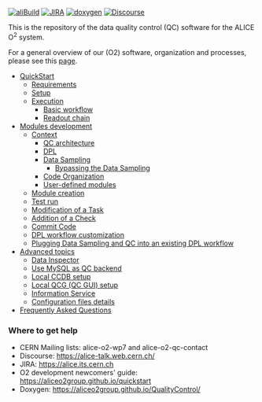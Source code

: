 <!--  \cond EXCLUDE_FOR_DOXYGEN -->
[![aliBuild](https://img.shields.io/badge/aliBuild-dashboard-lightgrey.svg)](https://alisw.cern.ch/cockpit-legacy/d/000000001/main-dashboard?orgId=1&var-storagename=All&var-reponame=All&var-checkname=build%2FQualityControl%2Fo2-dataflow%2F0&var-upthreshold=30m&var-minuptime=30)
[![JIRA](https://img.shields.io/badge/JIRA-Report%20issue-blue.svg)](https://alice.its.cern.ch/jira/secure/CreateIssue.jspa?pid=11201&issuetype=1)
[![doxygen](https://img.shields.io/badge/doxygen-documentation-blue.svg)](https://aliceo2group.github.io/QualityControl/)
[![Discourse](https://img.shields.io/badge/discourse-Get%20help-blue.svg)](https://alice-talk.web.cern.ch/)

<!--  \endcond  -->

This is the repository of the data quality control (QC) software for the ALICE O<sup>2</sup> system. 

For a general overview of our (O2) software, organization and processes, please see this [page](https://aliceo2group.github.io/).

<!--TOC generated with https://github.com/ekalinin/github-markdown-toc-->
<!--./gh-md-toc --insert /path/to/README.md-->
<!--ts-->
   * [QuickStart](doc/QuickStart.md)
      * [Requirements](doc/QuickStart.md#requirements)
      * [Setup](doc/QuickStart.md#setup)
      * [Execution](doc/QuickStart.md#execution)
         * [Basic workflow](doc/QuickStart.md#basic-workflow)
         * [Readout chain](doc/QuickStart.md#readout-chain)
   * [Modules development](doc/ModulesDevelopment.md)
      * [Context](doc/ModulesDevelopment.md#context)
         * [QC architecture](doc/ModulesDevelopment.md#qc-architecture)
         * [DPL](doc/ModulesDevelopment.md#dpl)
         * [Data Sampling](doc/ModulesDevelopment.md#data-sampling)
            * [Bypassing the Data Sampling](doc/ModulesDevelopment.md#bypassing-the-data-sampling)
         * [Code Organization](doc/ModulesDevelopment.md#code-organization)
         * [User-defined modules](doc/ModulesDevelopment.md#user-defined-modules)
      * [Module creation](doc/ModulesDevelopment.md#module-creation)
      * [Test run](doc/ModulesDevelopment.md#test-run)
      * [Modification of a Task](doc/ModulesDevelopment.md#modification-of-a-task)
      * [Addition of a Check](doc/ModulesDevelopment.md#addition-of-a-check)
      * [Commit Code](doc/ModulesDevelopment.md#commit-code)
      * [DPL workflow customization](doc/ModulesDevelopment.md#dpl-workflow-customization)
      * [Plugging Data Sampling and QC into an existing DPL workflow](doc/ModulesDevelopment.md#usage-of-ds-and-qc-in-an-existing-dpl-workflow)
   * [Advanced topics](doc/Advanced.md)
      * [Data Inspector](doc/Advanced.md#data-inspector)
      * [Use MySQL as QC backend](doc/Advanced.md#use-mysql-as-qc-backend)
      * [Local CCDB setup](doc/Advanced.md#local-ccdb-setup)
      * [Local QCG (QC GUI) setup](doc/Advanced.md#local-qcg-qc-gui-setup)
      * [Information Service](doc/Advanced.md#information-service)
      * [Configuration files details](doc/Advanced.md#configuration-files-details)
   * [Frequently Asked Questions](doc/FAQ.md)
<!-- Added by: bvonhall, at:  -->

<!--te-->

### Where to get help

* CERN Mailing lists: alice-o2-wp7 and alice-o2-qc-contact
* Discourse: https://alice-talk.web.cern.ch/
* JIRA: https://alice.its.cern.ch
* O2 development newcomers' guide: https://aliceo2group.github.io/quickstart
* Doxygen: https://aliceo2group.github.io/QualityControl/
